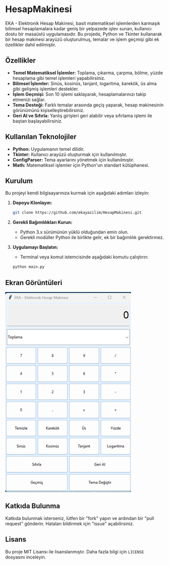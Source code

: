 # HesapMakinesi

EKA - Elektronik Hesap Makinesi, basit matematiksel işlemlerden karmaşık bilimsel hesaplamalara kadar geniş bir yelpazede işlev sunan, kullanıcı dostu bir masaüstü uygulamasıdır. Bu projede, Python ve Tkinter kullanarak bir hesap makinesi arayüzü oluşturulmuş, temalar ve işlem geçmişi gibi ek özellikler dahil edilmiştir.

## Özellikler

- **Temel Matematiksel İşlemler:** Toplama, çıkarma, çarpma, bölme, yüzde hesaplama gibi temel işlemleri yapabilirsiniz.
- **Bilimsel İşlemler:** Sinüs, kosinüs, tanjant, logaritma, karekök, üs alma gibi gelişmiş işlemleri destekler.
- **İşlem Geçmişi:** Son 10 işlemi saklayarak, hesaplamalarınızı takip etmenizi sağlar.
- **Tema Desteği:** Farklı temalar arasında geçiş yaparak, hesap makinesinin görünümünü kişiselleştirebilirsiniz.
- **Geri Al ve Sıfırla:** Yanlış girişleri geri alabilir veya sıfırlama işlemi ile baştan başlayabilirsiniz.

## Kullanılan Teknolojiler

- **Python:** Uygulamanın temel dilidir.
- **Tkinter:** Kullanıcı arayüzü oluşturmak için kullanılmıştır.
- **ConfigParser:** Tema ayarlarını yönetmek için kullanılmıştır.
- **Math:** Matematiksel işlemler için Python'un standart kütüphanesi.

## Kurulum

Bu projeyi kendi bilgisayarınıza kurmak için aşağıdaki adımları izleyin:

1. **Depoyu Klonlayın:**
    ```sh
    git clone https://github.com/ekayazilim/HesapMakinesi.git
    ```
2. **Gerekli Bağımlılıkları Kurun:**
    - Python 3.x sürümünün yüklü olduğundan emin olun.
    - Gerekli modüller Python ile birlikte gelir, ek bir bağımlılık gerektirmez.

3. **Uygulamayı Başlatın:**
    - Terminal veya komut istemcisinde aşağıdaki komutu çalıştırın:
    ```sh
    python main.py
    ```

## Ekran Görüntüleri

![Uygulama Ekran Görüntüsü](./Screenshot_1.png)

## Katkıda Bulunma

Katkıda bulunmak isterseniz, lütfen bir "fork" yapın ve ardından bir "pull request" gönderin. Hataları bildirmek için "issue" açabilirsiniz.

## Lisans

Bu proje MIT Lisansı ile lisanslanmıştır. Daha fazla bilgi için `LICENSE` dosyasını inceleyin.

